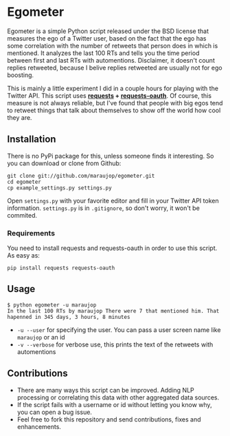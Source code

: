 # Egometer

Egometer is a simple Python script released under the BSD license that measures the ego of a Twitter user, based on the fact that the ego has some correlation with the number of retweets that person does in which is mentioned. It analyzes the last 100 RTs and tells you the time period between first and last RTs with automentions. Disclaimer, it doesn't count replies retweeted, because I belive replies retweeted are usually not for ego boosting.

This is mainly a little experiment I did in a couple hours for playing with the Twitter API. This script uses <strong><a href="https://github.com/kennethreitz/requests">requests</a> + <a href="https://github.com/maraujop/requests">requests-oauth</a></strong>. Of course, this measure is not always reliable, but I've found that people with big egos tend to retweet things that talk about themselves to show off the world how cool they are. 

## Installation

There is no PyPi package for this, unless someone finds it interesting. So you can download or clone from Github:

    git clone git://github.com/maraujop/egometer.git
    cd egometer
    cp example_settings.py settings.py

Open `settings.py` with your favorite editor and fill in your Twitter API token information. `settings.py` is in `.gitignore`, so don't worry, it won't be commited.

### Requirements

You need to install requests and requests-oauth in order to use this script. As easy as:

    pip install requests requests-oauth

## Usage

    $ python egometer -u maraujop
    In the last 100 RTs by maraujop There were 7 that mentioned him. That hapenned in 345 days, 3 hours, 8 minutes

* `-u --user` for specifying the user. You can pass a user screen name like `maraujop` or an id 
* `-v --verbose` for verbose use, this prints the text of the retweets with automentions

## Contributions

* There are many ways this script can be improved. Adding NLP processing or correlating this data with other aggregated data sources.
* If the script fails with a username or id without letting you know why, you can open a bug issue.
* Feel free to fork this repository and send contributions, fixes and enhancements.
